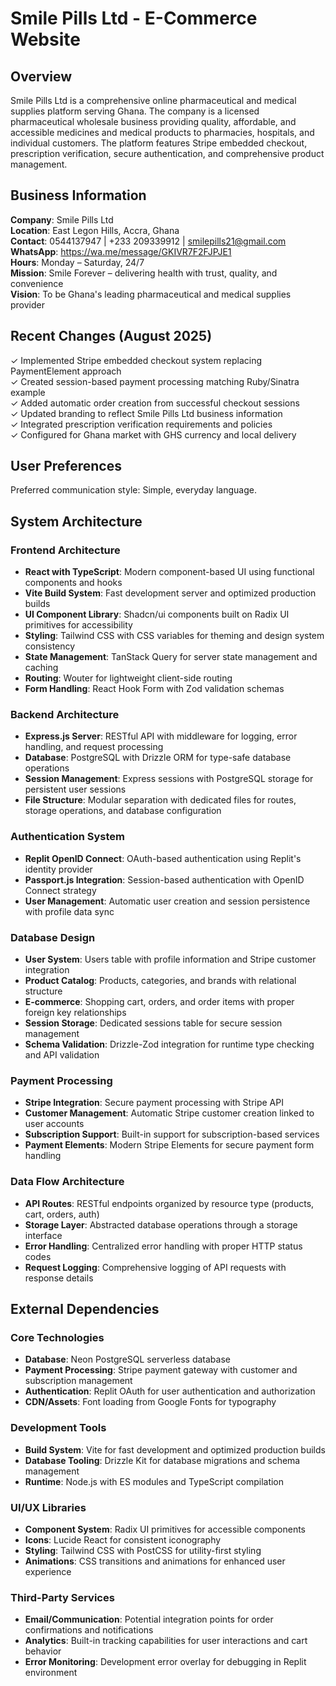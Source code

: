 # Smile Pills Ltd - E-Commerce Website

## Overview

Smile Pills Ltd is a comprehensive online pharmaceutical and medical supplies platform serving Ghana. The company is a licensed pharmaceutical wholesale business providing quality, affordable, and accessible medicines and medical products to pharmacies, hospitals, and individual customers. The platform features Stripe embedded checkout, prescription verification, secure authentication, and comprehensive product management.

## Business Information

**Company**: Smile Pills Ltd  
**Location**: East Legon Hills, Accra, Ghana  
**Contact**: 0544137947 | +233 209339912 | smilepills21@gmail.com  
**WhatsApp**: https://wa.me/message/GKIVR7F2FJPJE1  
**Hours**: Monday – Saturday, 24/7  
**Mission**: Smile Forever – delivering health with trust, quality, and convenience  
**Vision**: To be Ghana's leading pharmaceutical and medical supplies provider  

## Recent Changes (August 2025)

✓ Implemented Stripe embedded checkout system replacing PaymentElement approach  
✓ Created session-based payment processing matching Ruby/Sinatra example  
✓ Added automatic order creation from successful checkout sessions  
✓ Updated branding to reflect Smile Pills Ltd business information  
✓ Integrated prescription verification requirements and policies  
✓ Configured for Ghana market with GHS currency and local delivery

## User Preferences

Preferred communication style: Simple, everyday language.

## System Architecture

### Frontend Architecture
- **React with TypeScript**: Modern component-based UI using functional components and hooks
- **Vite Build System**: Fast development server and optimized production builds
- **UI Component Library**: Shadcn/ui components built on Radix UI primitives for accessibility
- **Styling**: Tailwind CSS with CSS variables for theming and design system consistency
- **State Management**: TanStack Query for server state management and caching
- **Routing**: Wouter for lightweight client-side routing
- **Form Handling**: React Hook Form with Zod validation schemas

### Backend Architecture
- **Express.js Server**: RESTful API with middleware for logging, error handling, and request processing
- **Database**: PostgreSQL with Drizzle ORM for type-safe database operations
- **Session Management**: Express sessions with PostgreSQL storage for persistent user sessions
- **File Structure**: Modular separation with dedicated files for routes, storage operations, and database configuration

### Authentication System
- **Replit OpenID Connect**: OAuth-based authentication using Replit's identity provider
- **Passport.js Integration**: Session-based authentication with OpenID Connect strategy
- **User Management**: Automatic user creation and session persistence with profile data sync

### Database Design
- **User System**: Users table with profile information and Stripe customer integration
- **Product Catalog**: Products, categories, and brands with relational structure
- **E-commerce**: Shopping cart, orders, and order items with proper foreign key relationships
- **Session Storage**: Dedicated sessions table for secure session management
- **Schema Validation**: Drizzle-Zod integration for runtime type checking and API validation

### Payment Processing
- **Stripe Integration**: Secure payment processing with Stripe API
- **Customer Management**: Automatic Stripe customer creation linked to user accounts
- **Subscription Support**: Built-in support for subscription-based services
- **Payment Elements**: Modern Stripe Elements for secure payment form handling

### Data Flow Architecture
- **API Routes**: RESTful endpoints organized by resource type (products, cart, orders, auth)
- **Storage Layer**: Abstracted database operations through a storage interface
- **Error Handling**: Centralized error handling with proper HTTP status codes
- **Request Logging**: Comprehensive logging of API requests with response details

## External Dependencies

### Core Technologies
- **Database**: Neon PostgreSQL serverless database
- **Payment Processing**: Stripe payment gateway with customer and subscription management
- **Authentication**: Replit OAuth for user authentication and authorization
- **CDN/Assets**: Font loading from Google Fonts for typography

### Development Tools
- **Build System**: Vite for fast development and optimized production builds
- **Database Tooling**: Drizzle Kit for database migrations and schema management
- **Runtime**: Node.js with ES modules and TypeScript compilation

### UI/UX Libraries
- **Component System**: Radix UI primitives for accessible components
- **Icons**: Lucide React for consistent iconography
- **Styling**: Tailwind CSS with PostCSS for utility-first styling
- **Animations**: CSS transitions and animations for enhanced user experience

### Third-Party Services
- **Email/Communication**: Potential integration points for order confirmations and notifications
- **Analytics**: Built-in tracking capabilities for user interactions and cart behavior
- **Error Monitoring**: Development error overlay for debugging in Replit environment